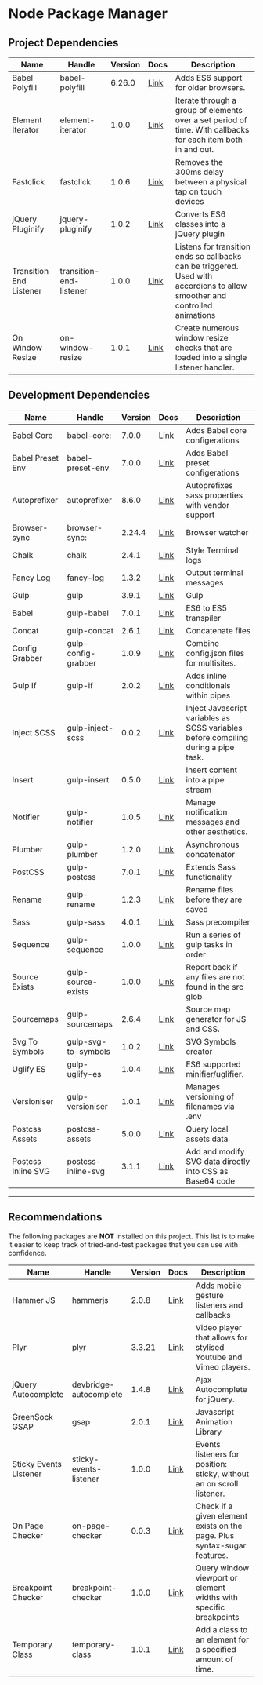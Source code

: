 # Node Package Manager

## Project Dependencies

| Name                    | Handle                  | Version | Docs                                                          | Description                          
|------------------------ | ----------------------- | ------- | ------------------------------------------------------------- | -------------------------------------
| Babel Polyfill          | babel-polyfill          | 6.26.0  | [Link](https://babeljs.io/docs/usage/polyfill/)               | Adds ES6 support for older browsers.
| Element Iterator        | element-iterator        | 1.0.0   | [Link](https://github.com/marknotton/element-iterator)        | Iterate through a group of elements over a set period of time. With callbacks for each item both in and out.
| Fastclick               | fastclick               | 1.0.6   | [Link](https://github.com/ftlabs/fastclick)                   | Removes the 300ms delay between a physical tap on touch devices
| jQuery Pluginify        | jquery-pluginify        | 1.0.2   | [Link](https://github.com/marknotton/jquery-pluginify)        | Converts ES6 classes into a jQuery plugin
| Transition End Listener | transition-end-listener | 1.0.0   | [Link](https://github.com/marknotton/transition-end-listener) | Listens for transition ends so callbacks can be triggered. Used with accordions to allow smoother and controlled animations
| On Window Resize        | on-window-resize        | 1.0.1   | [Link](https://github.com/marknotton/on-window-resize)        | Create numerous window resize checks that are loaded into a single listener handler.

## Development Dependencies

| Name                     | Handle                   | Version | Docs                                                           | Description               
|------------------------- | ------------------------ | ------- | -------------------------------------------------------------- | ------------------------------------------------------
| Babel Core               | babel-core:              | 7.0.0   | [Link](https://www.npmjs.com/package/babel-core)               | Adds Babel core configerations
| Babel Preset Env         | babel-preset-env         | 7.0.0   | [Link](https://www.npmjs.com/package/babel-preset-env)         | Adds Babel preset configerations
| Autoprefixer             | autoprefixer             | 8.6.0   | [Link](https://www.npmjs.com/package/autoprefixer)             | Autoprefixes sass properties with vendor support
| Browser-sync             | browser-sync:            | 2.24.4  | [Link](https://www.npmjs.com/package/browser-sync)             | Browser watcher
| Chalk                    | chalk                    | 2.4.1   | [Link](https://www.npmjs.com/package/chalk)                    | Style Terminal logs
| Fancy Log                | fancy-log                | 1.3.2   | [Link](https://www.npmjs.com/package/fancy-log)                | Output terminal messages
| Gulp                     | gulp                     | 3.9.1   | [Link](https://www.npmjs.com/package/gulp)                     | Gulp
| Babel                    | gulp-babel               | 7.0.1   | [Link](https://www.npmjs.com/package/gulp-babel)               | ES6 to ES5 transpiler
| Concat                   | gulp-concat              | 2.6.1   | [Link](https://www.npmjs.com/package/gulp-concat)              | Concatenate files
| Config Grabber           | gulp-config-grabber      | 1.0.9   | [Link](https://www.npmjs.com/package/gulp-config-grabber)      | Combine config.json files for multisites.
| Gulp If                  | gulp-if                  | 2.0.2   | [Link](https://www.npmjs.com/package/gulp-if)                  | Adds inline conditionals within pipes
| Inject SCSS              | gulp-inject-scss         | 0.0.2   | [Link](https://www.npmjs.com/package/gulp-inject-scssr)        | Inject Javascript variables as SCSS variables before compiling during a pipe task.
| Insert                   | gulp-insert              | 0.5.0   | [Link](https://www.npmjs.com/package/gulp-insert)              | Insert content into a pipe stream
| Notifier                 | gulp-notifier            | 1.0.5   | [Link](https://www.npmjs.com/package/gulp-notifier)            | Manage notification messages and other aesthetics.
| Plumber                  | gulp-plumber             | 1.2.0   | [Link](https://www.npmjs.com/package/gulp-plumber)             | Asynchronous concatenator
| PostCSS                  | gulp-postcss             | 7.0.1   | [Link](https://www.npmjs.com/package/gulp-postcss)             | Extends Sass functionality
| Rename                   | gulp-rename              | 1.2.3   | [Link](https://www.npmjs.com/package/gulp-rename)              | Rename files before they are saved
| Sass                     | gulp-sass                | 4.0.1   | [Link](https://www.npmjs.com/package/gulp-sass)                | Sass precompiler
| Sequence                 | gulp-sequence            | 1.0.0   | [Link](https://github.com/teambition/gulp-sequence)            | Run a series of gulp tasks in order
| Source Exists            | gulp-source-exists       | 1.0.0   | [Link](https://github.com/marknotton/gulp-source-exists)       | Report back if any files are not found in the src glob
| Sourcemaps               | gulp-sourcemaps          | 2.6.4   | [Link](https://www.npmjs.com/package/gulp-sourcemaps)          | Source map generator for JS and CSS.
| Svg To Symbols           | gulp-svg-to-symbols      | 1.0.2   | [Link](https://www.npmjs.com/package/gulp-svg-to-symbols)      | SVG Symbols creator
| Uglify ES                | gulp-uglify-es           | 1.0.4   | [Link](https://www.npmjs.com/package/gulp-uglify-es)           | ES6 supported minifier/uglifier.
| Versioniser              | gulp-versioniser         | 1.0.1   | [Link](https://www.npmjs.com/package/gulp-versioniser)         | Manages versioning of filenames via .env
| Postcss Assets           | postcss-assets           | 5.0.0   | [Link](https://www.npmjs.com/package/postcss-assets)           | Query local assets data
| Postcss Inline SVG       | postcss-inline-svg       | 3.1.1   | [Link](https://www.npmjs.com/package/postcss-inline-svg)       | Add and modify SVG data directly into CSS as Base64 code   

---

## Recommendations

The following packages are **NOT** installed on this project. This list is to make it easier
to keep track of tried-and-test packages that you can use with confidence.

| Name                    | Handle                  | Version | Docs                                                          | Description                          
|------------------------ | ----------------------- | ------- | ------------------------------------------------------------- | -------------------------------------
| Hammer JS               | hammerjs                | 2.0.8   | [Link](https://hammerjs.github.io/getting-started/)           | Adds mobile gesture listeners and callbacks
| Plyr                    | plyr                    | 3.3.21  | [Link](https://github.com/sampotts/plyr)                      | Video player that allows for stylised Youtube and Vimeo players.
| jQuery Autocomplete     | devbridge-autocomplete  | 1.4.8   | [Link](https://github.com/devbridge/jQuery-Autocomplete)      | Ajax Autocomplete for jQuery.
| GreenSock GSAP          | gsap                    | 2.0.1   | [Link](https://greensock.com/docs/)                           | Javascript Animation Library
| Sticky Events Listener  | sticky-events-listener  | 1.0.0   | [Link](https://github.com/marknotton/sticky-events-listener)  | Events listeners for position: sticky, without an on scroll listener.
| On Page Checker         | on-page-checker         | 0.0.3   | [Link](https://github.com/marknotton/on-page-checker)         | Check if a given element exists on the page. Plus syntax-sugar features.
| Breakpoint Checker      | breakpoint-checker      | 1.0.0   | [Link](https://github.com/marknotton/breakpoint-checker)      | Query window viewport or element widths with specific breakpoints
| Temporary Class         | temporary-class         | 1.0.1   | [Link](https://github.com/marknotton/temporary-class)         | Add a class to an element for a specified amount of time.
